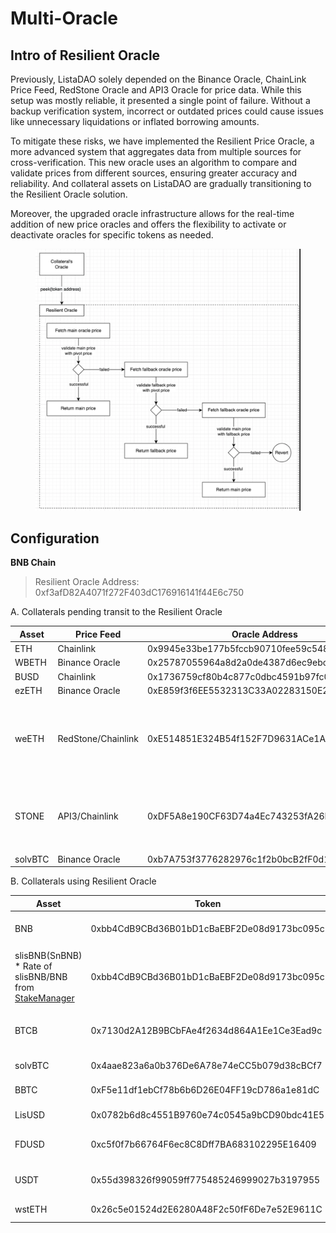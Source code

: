 # Multi-Oracle

## **Intro of Resilient Oracle**

Previously, ListaDAO solely depended on the Binance Oracle, ChainLink Price Feed, RedStone Oracle and API3 Oracle for price data. While this setup was mostly reliable, it presented a single point of failure. Without a backup verification system, incorrect or outdated prices could cause issues like unnecessary liquidations or inflated borrowing amounts.

To mitigate these risks, we have implemented the Resilient Price Oracle, a more advanced system that aggregates data from multiple sources for cross-verification. This new oracle uses an algorithm to compare and validate prices from different sources, ensuring greater accuracy and reliability. And collateral assets on ListaDAO are gradually transitioning to the Resilient Oracle solution.

Moreover, the upgraded oracle infrastructure allows for the real-time addition of new price oracles and offers the flexibility to activate or deactivate oracles for specific tokens as needed.

<figure><img src="../../.gitbook/assets/image (28).png" alt=""><figcaption></figcaption></figure>

## Configuration

**BNB Chain**

> Resilient Oracle Address: 0xf3afD82A4071f272F403dC176916141f44E6c750

A. Collaterals pending transit to the Resilient Oracle

<table data-full-width="true"><thead><tr><th>Asset</th><th>Price Feed</th><th>Oracle Address</th><th>Price Feed</th></tr></thead><tbody><tr><td>ETH</td><td>Chainlink</td><td>0x9945e33be177b5fccb90710fee59c548cac8acba</td><td>0xfc3069296a691250ffdf21fe51340fdd415a76ed</td></tr><tr><td>WBETH</td><td>Binance Oracle</td><td>0x25787055964a8d2a0de4387d6ec9ebc0dc139dd5</td><td>0xbb339c70136b30389a6ff8af619116c672963768</td></tr><tr><td>BUSD</td><td>Chainlink</td><td>0x1736759cf80b4c877c0dbc4591b97fc06b0370b8</td><td>0xcbb98864ef56e9042e7d2efef76141f15731b82f</td></tr><tr><td>ezETH</td><td>Binance Oracle</td><td>0xE859f3f6EE5532313C33A02283150E201290F45F</td><td>0x763c59a3D23936CD7B73571112744f2cFc2537F8</td></tr><tr><td>weETH</td><td>RedStone/Chainlink</td><td>0xE514851E324B54f152F7D9631ACe1A0a87248b46</td><td><p>weETH/eETH(RedStone): 0x9b2C948dbA5952A1f5Ab6fA16101c1392b8da1ab <br>*Assume 1:1 for eETH:ETH</p><p>ETH/USD(Chainlink): 0x9ef1B8c0E4F7dc8bF5719Ea496883DC6401d5b2e</p></td></tr><tr><td>STONE</td><td>API3/Chainlink</td><td>0xDF5A8e190CF63D74a4Ec743253fA26D4C7539Be8</td><td><p>STONE/ETH(API3): 0xADCc15cE3900A2Fc8544e26fD89897C0484e98Fc</p><p>ETH/USD(ChainLink): 0x9ef1B8c0E4F7dc8bF5719Ea496883DC6401d5b2e</p></td></tr><tr><td>solvBTC</td><td>Binance Oracle</td><td>0xb7A753f3776282976c1f2b0bcB2fF0d13d48Af85</td><td>0x2e00b5C80428f94A0e526BAfc526F19eC9c5c37B</td></tr></tbody></table>





B. Collaterals using Resilient Oracle

<table data-full-width="true"><thead><tr><th>Asset</th><th>Token</th><th>Oracle/caller</th><th>Main oracle</th><th>Pivot oracle</th><th>Fallback oracle</th><th>BoundValidator</th></tr></thead><tbody><tr><td>BNB</td><td>0xbb4CdB9CBd36B01bD1cBaEBF2De08d9173bc095c</td><td>0xf81748d12171de989a5bbf2d76bf10bfbbaec596</td><td>0x8dd2D85C7c28F43F965AE4d9545189C7D022ED0e (RedStone: BNB/USD)</td><td>0xC5A35FC58EFDC4B88DDCA51AcACd2E8F593504bE (Binance Oracle: BNB/USD)</td><td>0x0567F2323251f0Aab15c8dFb1967E4e8A7D42aeE (ChainLink: BNB/USD)</td><td>Upper Limit: 1.01 Lower Limit: 0.99</td></tr><tr><td>slisBNB(SnBNB) * Rate of slisBNB/BNB from <a href="https://bscscan.com/address/0x1adB950d8bB3dA4bE104211D5AB038628e477fE6#readProxyContract">StakeManager</a></td><td>0xbb4CdB9CBd36B01bD1cBaEBF2De08d9173bc095c</td><td>0x8ecf78fb59e5a4c26cb218d34db29c4696af89f6</td><td>0x0567F2323251f0Aab15c8dFb1967E4e8A7D42aeE (ChainLink: BNB/USD)</td><td>0xC5A35FC58EFDC4B88DDCA51AcACd2E8F593504bE (Binance Oracle: BNB/USD)</td><td>0x8dd2D85C7c28F43F965AE4d9545189C7D022ED0e (RedStone: BNB/USD)</td><td><p>Upper Limit:1.1 </p><p>Lower Limit: 0.99</p></td></tr><tr><td>BTCB</td><td>0x7130d2A12B9BCbFAe4f2634d864A1Ee1Ce3Ead9c</td><td>0x2eeDc4723b1ED2f24afCD9c0e3665061bD2D5642</td><td>0xa51738d1937FFc553d5070f43300B385AA2D9F55 (RedStone)</td><td>0x83968bCa5874D11e02fD80444cDDB431a1DbEc0f (Binance Oracle)</td><td>0x264990fbd0A4796A3E3d8E37C4d5F87a3aCa5Ebf (ChainLink)</td><td>Upperbound: 1.1 Lowerbound: 0.99 </td></tr><tr><td>solvBTC</td><td>0x4aae823a6a0b376De6A78e74eCC5b079d38cBCf7</td><td>0xb7A753f3776282976c1f2b0bcB2fF0d13d48Af85</td><td>0x2e00b5C80428f94A0e526BAfc526F19eC9c5c37B(Binance Oracle)</td><td>-</td><td>-</td><td>-</td></tr><tr><td>BBTC</td><td>0xF5e11df1ebCf78b6b6D26E04FF19cD786a1e81dC</td><td>0x2Ea16e082cA50eB6017BBFCB967CC7c6E2b8fB5A</td><td>0x58d32eC0158049BED439fD668C99a4949e6881c3 (Binace Oracle)</td><td>-</td><td>-</td><td>-</td></tr><tr><td>LisUSD </td><td>0x0782b6d8c4551B9760e74c0545a9bCD90bdc41E5 </td><td>0x873339A8214657175D9B128dDd57A2f2c23256FA <br>(DynamicDutyCalculator) </td><td>0x871bA946C7FFB1364ca11FE3032F02ad3dd3991E </td><td>-</td><td>-</td><td>-</td></tr><tr><td>FDUSD</td><td>0xc5f0f7b66764F6ec8C8Dff7BA683102295E16409</td><td>0xCF95095394A4838a8ed3478FeCF332dDA978EcD3</td><td>0x390180e80058A8499930F0c13963AD3E0d86Bfc9 (ChainLink)</td><td>0x665E8ad56f13A8451c1fBE3E679D97e76119A959 (Binance Oracle)</td><td>0xCF95095394A4838a8ed3478FeCF332dDA978EcD3 (ChainLink)</td><td>Upper Limit: 1.01 Lower Limit: 0.99</td></tr><tr><td>USDT</td><td>0x55d398326f99059ff775485246999027b3197955</td><td>0xDF2d4C43F45AC225AbFdE4a92F9fF950F517AE63</td><td>0xB97Ad0E74fa7d920791E90258A6E2085088b4320 (ChainLink)</td><td>0x2ff737E73556a690A5eeD5215279794194edf2fc (Binance Oracle)</td><td>0xB97Ad0E74fa7d920791E90258A6E2085088b4320 (ChainLink)</td><td>Upper Limit: 1.01 Lower Limit: 0.99</td></tr><tr><td>wstETH</td><td>0x26c5e01524d2E6280A48F2c50fF6De7e52E9611C</td><td>0xc9cA2376ae12e22dCb198EACb17E44168024DDd7</td><td>0xE7e734789954e6CffD8C295CBD0916A0A5747D27 (RedStone)</td><td>-</td><td>-</td><td>-</td></tr></tbody></table>




